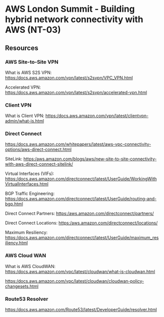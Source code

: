 # AWS London Summit  - Building hybrid network connectivity with AWS (NT-03)

## Resources


### AWS Site-to-Site VPN
What is AWS S2S VPN: [https:/docs.aws.amazon.com/vpn/latest/s2svpn/VPC_VPN.html](https:/docs.aws.amazon.com/vpn/latest/s2svpn/VPC_VPN.html)

Accelerated VPN: [https:/docs.aws.amazon.com/vpn/latest/s2svpn/accelerated-vpn.html](https:/docs.aws.amazon.com/vpn/latest/s2svpn/accelerated-vpn.html
)


### Client VPN
What is Client VPN: [https:/docs.aws.amazon.com/vpn/latest/clientvpn-admin/what-is.html](https:/docs.aws.amazon.com/vpn/latest/clientvpn-admin/what-is.html)



### Direct Connect
[https:/docs.aws.amazon.com/whitepapers/latest/aws-vpc-connectivity-options/aws-direct-connect.html](https:/docs.aws.amazon.com/whitepapers/latest/aws-vpc-connectivity-options/aws-direct-connect.html)


SiteLink: [https:/aws.amazon.com/blogs/aws/new-site-to-site-connectivity-with-aws-direct-connect-sitelink/](https:/aws.amazon.com/blogs/aws/new-site-to-site-connectivity-with-aws-direct-connect-sitelink/)

Virtual Interfaces (VIFs): [https:/docs.aws.amazon.com/directconnect/latest/UserGuide/WorkingWithVirtualInterfaces.html](https:/docs.aws.amazon.com/directconnect/latest/UserGuide/WorkingWithVirtualInterfaces.html)

BGP Traffic Engineering: [https:/docs.aws.amazon.com/directconnect/latest/UserGuide/routing-and-bgp.html](https:/docs.aws.amazon.com/directconnect/latest/UserGuide/routing-and-bgp.html)

Direct Connect Partners: [https:/aws.amazon.com/directconnect/partners/](https:/aws.amazon.com/directconnect/partners/)

Direct Connect Locations: [https:/aws.amazon.com/directconnect/locations/](https:/aws.amazon.com/directconnect/locations/)

Maximum Resiliency: [https:/docs.aws.amazon.com/directconnect/latest/UserGuide/maximum_resiliency.html](https:/docs.aws.amazon.com/directconnect/latest/UserGuide/maximum_resiliency.html)


### AWS Cloud WAN
What is AWS CloudWAN: [https:/docs.aws.amazon.com/vpc/latest/cloudwan/what-is-cloudwan.html](https:/docs.aws.amazon.com/vpc/latest/cloudwan/what-is-cloudwan.html)

[https:/docs.aws.amazon.com/vpc/latest/cloudwan/cloudwan-policy-changesets.html](https:/docs.aws.amazon.com/vpc/latest/cloudwan/cloudwan-policy-changesets.html)

### Route53 Resolver
[https:/docs.aws.amazon.com/Route53/latest/DeveloperGuide/resolver.html](https:/docs.aws.amazon.com/Route53/latest/DeveloperGuide/resolver.html)
